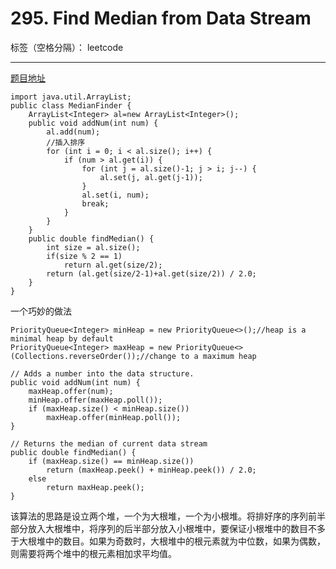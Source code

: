 ﻿# 295. Find Median from Data Stream

标签（空格分隔）： leetcode

---

[题目地址][1]

```
import java.util.ArrayList;
public class MedianFinder {
	ArrayList<Integer> al=new ArrayList<Integer>();
	public void addNum(int num) {
		al.add(num);
		//插入排序
		for (int i = 0; i < al.size(); i++) {
			if (num > al.get(i)) {
				for (int j = al.size()-1; j > i; j--) {
					al.set(j, al.get(j-1));
				}
				al.set(i, num);
				break;
			}
		}
	}
	public double findMedian() {
		int size = al.size();
		if(size % 2 == 1)
			return al.get(size/2);
		return (al.get(size/2-1)+al.get(size/2)) / 2.0;
	}
}
```
一个巧妙的做法
```
PriorityQueue<Integer> minHeap = new PriorityQueue<>();//heap is a minimal heap by default
PriorityQueue<Integer> maxHeap = new PriorityQueue<>(Collections.reverseOrder());//change to a maximum heap

// Adds a number into the data structure.
public void addNum(int num) {
    maxHeap.offer(num);
    minHeap.offer(maxHeap.poll());
    if (maxHeap.size() < minHeap.size())
        maxHeap.offer(minHeap.poll());
}

// Returns the median of current data stream
public double findMedian() {
    if (maxHeap.size() == minHeap.size())
        return (maxHeap.peek() + minHeap.peek()) / 2.0;
    else
        return maxHeap.peek();
}
```
该算法的思路是设立两个堆，一个为大根堆，一个为小根堆。将排好序的序列前半部分放入大根堆中，将序列的后半部分放入小根堆中，要保证小根堆中的数目不多于大根堆中的数目。如果为奇数时，大根堆中的根元素就为中位数，如果为偶数，则需要将两个堆中的根元素相加求平均值。

  [1]: https://leetcode.com/problems/find-median-from-data-stream
